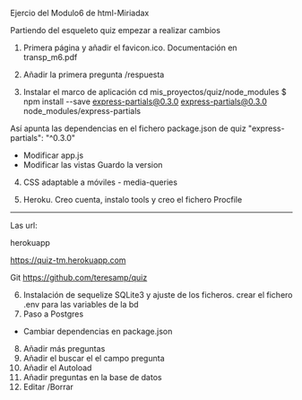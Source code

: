 Ejercio del Modulo6 de html-Miriadax

Partiendo del esqueleto quiz empezar a realizar cambios
1) Primera página y añadir el favicon.ico. Documentación en transp_m6.pdf

2) Añadir la primera pregunta /respuesta

3) Instalar el marco de aplicación
  cd mis_proyectos/quiz/node_modules
  $ npm install --save express-partials@0.3.0
      express-partials@0.3.0 node_modules/express-partials

Así apunta las dependencias en el fichero package.json de quiz
     "express-partials": "^0.3.0"

 - Modificar app.js
 - Modificar las vistas
 Guardo la version

4) CSS adaptable a móviles - media-queries

5) Heroku. Creo cuenta, instalo tools y creo el fichero Procfile

---
Las url:

herokuapp

https://quiz-tm.herokuapp.com

Git
https://github.com/teresamp/quiz

6) Instalación de sequelize SQLite3 y ajuste de los ficheros.
    crear el fichero .env para las variables de la bd
7) Paso a Postgres
  - Cambiar dependencias en package.json
8) Añadir más preguntas
9) Añadir el buscar el el campo pregunta
10) Añadir el Autoload 
11) Añadir preguntas en la base de datos
12) Editar /Borrar   
